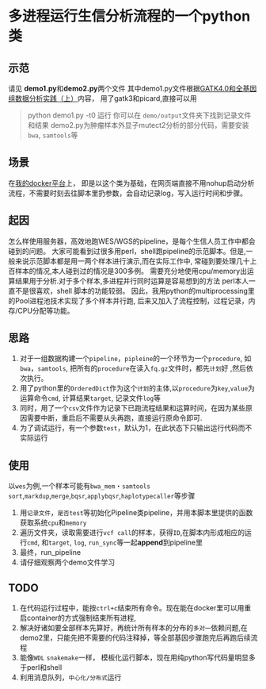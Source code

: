 # 多进程运行生信分析流程的一个python类
## 示范
请见 **demo1.py**和**demo2.py**两个文件
其中demo1.py文件根据[GATK4.0和全基因组数据分析实践（上）](https://zhuanlan.zhihu.com/p/33891718)内容，
用了gatk3和picard,直接可以用
> python demo1.py -t0 运行
你可以在 `demo/output`文件夹下找到记录文件和结果
demo2.py为肿瘤样本外显子mutect2分析的部分代码，需要安装`bwa`, `samtools`等

## 场景
在[我的docker平台](https://github.com/leoatchina/leoatchina-datasci)上，
即是以这个类为基础，在网页端直接不用nohup启动分析流程，不需要时刻去往脚本里扔参数，会自动记录log，写入运行时间和步骤。

## 起因
怎么样使用服务器，高效地跑WES/WGS的pipeline，是每个生信人员工作中都会碰到的问题。
大家可能看到过很多用perl，shell跑pipeline的示范脚本。但是,一般来说示范脚本都是用一两个样本进行演示,而在实际工作中,
常碰到要处理几十上百样本的情况,本人碰到过的情况是300多例。
需要充分地使用cpu/memory出运算结果用于分析.对于多个样本,多进程并行同时运算是容易想到的方法
perl本人一直不是很喜欢，shell 脚本的功能较弱。
因此，我用python的multiprocessing里的Pool进程池技术实现了多个样本并行跑, 后来又加入了流程控制，过程记录，内存/CPU分配等功能。

## 思路
1. 对于一组数据构建一个`pipeline`，`pipleine`的一个环节为一个`procedure`, 如`bwa`，`samtools`,
   把所有的`procedure`在读入`fq.gz`文件时，都先`计划`好 ,然后依次执行。
2. 用了python里的`OrderedDict`作为这个`计划`的主体,以`procedure`为`key`,`value`为运算命令`cmd`, 计算结果`target`, 记录文件`log`等
3. 同时，用了一个`csv`文件作为记录下已跑流程结果和运算时间，在因为某些原因需要中断，重启后不需要从头再跑，直接运行原命令即可.
4. 为了调试运行，有一个参数`test`，默认为1，在此状态下只输出运行代码而不实际运行

## 使用
以`wes`为例,一个样本可能有`bwa_mem`・`samtools sort`,`markdup`,`merge`,`bqsr`,`applybqsr`,`haplotypecaller`等步骤
1. 用`记录文件`，`是否test`等初始化Pipeline类pipeline，并用本脚本里提供的函数获取系统`cpu`和`memory`
2. 遍历文件夹，读取需要进行`vcf call`的样本，获得`ID`,在脚本内形成相应的运行`cmd`, 和`target`, `log`, `run_sync`等一起**append**到pipeline里
3. 最终，run_pipeline
4. 请仔细观察两个demo文件学习

## TODO
1. 在代码运行过程中，能按`ctrl+c`结束所有命令。现在能在docker里可以用重启container的方式强制结束所有进程,
2. 解决好诸如要全部样本先算好，再统计所有样本的分布的`多对一`依赖问题,在demo2里，只能先把不需要的代码注释掉，等全部基因步骤跑完后再跑后续流程
3. 能像`WDL` `snakemake`一样， 模板化运行脚本，现在用纯python写代码量明显多于perl和shell
4. 利用消息队列，`中心化/分布式`运行
